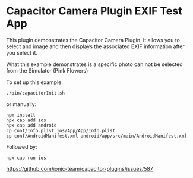 # Capacitor Camera Plugin EXIF Test App

This plugin demonstrates the Capacitor Camera Plugin.
It allows you to select and image and then displays the associated EXIF information after you select it.

What this example demonstrates is a specific photo can not be selected from the Simulator (Pink Flowers)

To set up this example:
```
./bin/capacitorInit.sh
```
or manually:
```
npm install
npx cap add ios
npx cap add android
cp conf/Info.plist ios/App/App/Info.plist
cp conf/AndroidManifest.xml android/app/src/main/AndroidManifest.xml
```

Followed by:
```
npx cap run ios
```

https://github.com/ionic-team/capacitor-plugins/issues/587